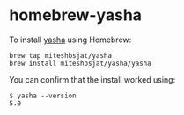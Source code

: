 # homebrew-yasha

To install [yasha](https://github.com/kblomqvist/yasha) using Homebrew:

    brew tap miteshbsjat/yasha
    brew install miteshbsjat/yasha/yasha

You can confirm that the install worked using:

    $ yasha --version
    5.0
